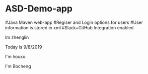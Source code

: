 

# ASD-Demo-app
#Java Maven web-app
#Regiser and Login options for users
#User information is stored in xml
#Slack+GitHub Integration enabled

Im zhenglin

Today is 9/8/2019

I'm houxu

I'm Bocheng
